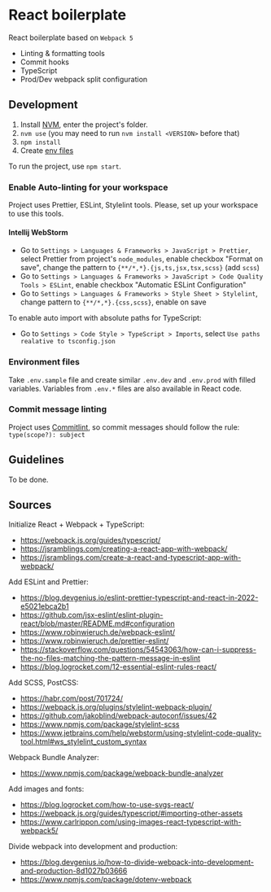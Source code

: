 # React boilerplate

React boilerplate based on `Webpack 5`
- Linting & formatting tools
- Commit hooks
- TypeScript
- Prod/Dev webpack split configuration


## Development

1. Install [NVM](https://github.com/nvm-sh/nvm), enter the project's folder.
2. `nvm use` (you may need to run `nvm install <VERSION>` before that)
3. `npm install`
4. Create [env files](#environment-files)

To run the project, use `npm start`.

### Enable Auto-linting for your workspace
Project uses Prettier, ESLint, Stylelint tools. Please, set up your workspace to use this tools.

#### Intellij WebStorm

- Go to `Settings > Languages & Frameworks > JavaScript > Prettier`, select Prettier from project's `node_modules`, enable checkbox "Format on save", change the pattern to `{**/*,*}.{js,ts,jsx,tsx,scss}` (add `scss`)
- Go to `Settings > Languages & Frameworks > JavaScript > Code Quality Tools > ESLint`, enable checkbox "Automatic ESLint Configuration"
- Go to `Settings > Languages & Frameworks > Style Sheet > Stylelint`, change pattern to `{**/*,*}.{css,scss}`, enable on save

To enable auto import with absolute paths for TypeScript:
- Go to `Settings > Code Style > TypeScript > Imports`, select `Use paths realative to tsconfig.json`

### Environment files

Take `.env.sample` file and create similar `.env.dev` and `.env.prod` with filled variables.
Variables from `.env.*` files are also available in React code.

### Commit message linting

Project uses [Commitlint](https://github.com/conventional-changelog/commitlint/#what-is-commitlint), so commit messages should follow the rule: `type(scope?): subject`

## Guidelines
To be done.

## Sources

Initialize React + Webpack + TypeScript:
- https://webpack.js.org/guides/typescript/
- https://jsramblings.com/creating-a-react-app-with-webpack/
- https://jsramblings.com/create-a-react-and-typescript-app-with-webpack/

Add ESLint and Prettier:
- https://blog.devgenius.io/eslint-prettier-typescript-and-react-in-2022-e5021ebca2b1
- https://github.com/jsx-eslint/eslint-plugin-react/blob/master/README.md#configuration
- https://www.robinwieruch.de/webpack-eslint/
- https://www.robinwieruch.de/prettier-eslint/
- https://stackoverflow.com/questions/54543063/how-can-i-suppress-the-no-files-matching-the-pattern-message-in-eslint
- https://blog.logrocket.com/12-essential-eslint-rules-react/

Add SCSS, PostCSS:
- https://habr.com/post/701724/
- https://webpack.js.org/plugins/stylelint-webpack-plugin/
- https://github.com/jakoblind/webpack-autoconf/issues/42
- https://www.npmjs.com/package/stylelint-scss
- https://www.jetbrains.com/help/webstorm/using-stylelint-code-quality-tool.html#ws_stylelint_custom_syntax

Webpack Bundle Analyzer:
- https://www.npmjs.com/package/webpack-bundle-analyzer

Add images and fonts:
- https://blog.logrocket.com/how-to-use-svgs-react/
- https://webpack.js.org/guides/typescript/#importing-other-assets
- https://www.carlrippon.com/using-images-react-typescript-with-webpack5/

Divide webpack into development and production:
- https://blog.devgenius.io/how-to-divide-webpack-into-development-and-production-8d1027b03666
- https://www.npmjs.com/package/dotenv-webpack